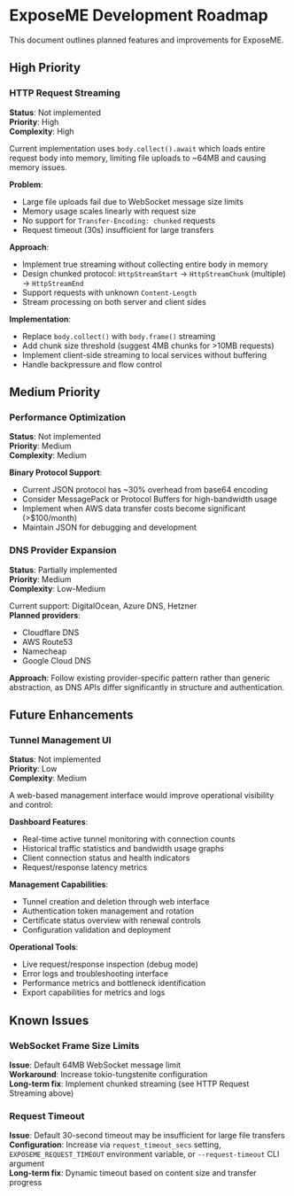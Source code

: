 # ExposeME Development Roadmap

This document outlines planned features and improvements for ExposeME.

## High Priority

### HTTP Request Streaming

**Status**: Not implemented  
**Priority**: High  
**Complexity**: High

Current implementation uses `body.collect().await` which loads entire request body into memory, limiting file uploads to ~64MB and causing memory issues.

**Problem**:
- Large file uploads fail due to WebSocket message size limits
- Memory usage scales linearly with request size
- No support for `Transfer-Encoding: chunked` requests
- Request timeout (30s) insufficient for large transfers

**Approach**:
- Implement true streaming without collecting entire body in memory
- Design chunked protocol: `HttpStreamStart` → `HttpStreamChunk` (multiple) → `HttpStreamEnd`
- Support requests with unknown `Content-Length`
- Stream processing on both server and client sides

**Implementation**:
- Replace `body.collect()` with `body.frame()` streaming
- Add chunk size threshold (suggest 4MB chunks for >10MB requests)
- Implement client-side streaming to local services without buffering
- Handle backpressure and flow control

## Medium Priority

### Performance Optimization

**Status**: Not implemented  
**Priority**: Medium  
**Complexity**: Medium

**Binary Protocol Support**:
- Current JSON protocol has ~30% overhead from base64 encoding
- Consider MessagePack or Protocol Buffers for high-bandwidth usage
- Implement when AWS data transfer costs become significant (>$100/month)
- Maintain JSON for debugging and development

### DNS Provider Expansion

**Status**: Partially implemented  
**Priority**: Medium  
**Complexity**: Low-Medium

Current support: DigitalOcean, Azure DNS, Hetzner  
**Planned providers**:
- Cloudflare DNS
- AWS Route53
- Namecheap
- Google Cloud DNS

**Approach**: Follow existing provider-specific pattern rather than generic abstraction, as DNS APIs differ significantly in structure and authentication.

## Future Enhancements

### Tunnel Management UI

**Status**: Not implemented  
**Priority**: Low  
**Complexity**: Medium

A web-based management interface would improve operational visibility and control:

**Dashboard Features**:
- Real-time active tunnel monitoring with connection counts
- Historical traffic statistics and bandwidth usage graphs
- Client connection status and health indicators
- Request/response latency metrics

**Management Capabilities**:
- Tunnel creation and deletion through web interface
- Authentication token management and rotation
- Certificate status overview with renewal controls
- Configuration validation and deployment

**Operational Tools**:
- Live request/response inspection (debug mode)
- Error logs and troubleshooting interface
- Performance metrics and bottleneck identification
- Export capabilities for metrics and logs

## Known Issues

### WebSocket Frame Size Limits

**Issue**: Default 64MB WebSocket message limit  
**Workaround**: Increase tokio-tungstenite configuration  
**Long-term fix**: Implement chunked streaming (see HTTP Request Streaming above)

### Request Timeout

**Issue**: Default 30-second timeout may be insufficient for large file transfers  
**Configuration**: Increase via `request_timeout_secs` setting, `EXPOSEME_REQUEST_TIMEOUT` environment variable, or `--request-timeout` CLI argument  
**Long-term fix**: Dynamic timeout based on content size and transfer progress
